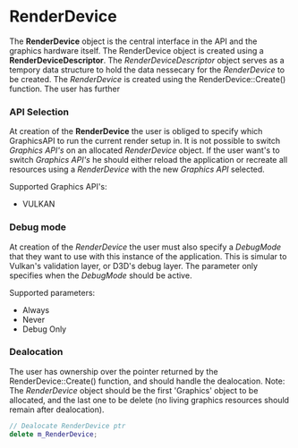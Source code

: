 # RenderDevice
The **RenderDevice** object is the central interface in the API and the graphics hardware itself. The RenderDevice object is created using a **RenderDeviceDescriptor**. The *RenderDeviceDescriptor* object serves as a tempory data structure to hold the data nessecary for the *RenderDevice* to be created. The *RenderDevice* is created using the RenderDevice::Create() function. The user has further 

### API Selection
At creation of the **RenderDevice** the user is obliged to specify which GraphicsAPI to run the current render setup in. It is not possible to switch *Graphics API's* on an allocated *RenderDevice* object. If the user want's to switch *Graphics API's* he should either reload the application or recreate all resources using a *RenderDevice* with the new *Graphics API* selected.

Supported Graphics API's:
* VULKAN

### Debug mode
At creation of the *RenderDevice* the user must also specify a *DebugMode* that they want to use with this instance of the application. This is simular to Vulkan's validation layer, or D3D's debug layer. The parameter only specifies when the *DebugMode* should be active.

Supported parameters:
 * Always
 * Never
 * Debug Only

### Dealocation
The user has ownership over the pointer returned by the RenderDevice::Create() function, and should handle the dealocation. Note: The *RenderDevice* object should be the first 'Graphics' object to be allocated, and the last one to be delete (no living graphics resources should remain after dealocation).
```cpp
// Dealocate RenderDevice ptr
delete m_RenderDevice;
```
